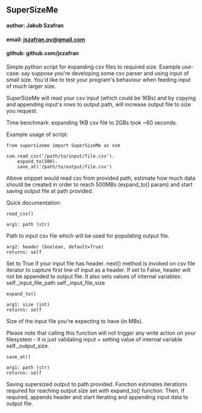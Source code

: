 ## SuperSizeMe

#### author: Jakub Szafran
#### email: jszafran.pv@gmail.com
#### github: github.com/jszafran

Simple python script for expanding csv files to required size.
Example use-case: say suppose you're developing some csv parser
and using input of small size. You'd like to test your program's
behaviour when feeding input of much larger size. 

SuperSizeMe will read your csv input (which could be 1KBs) and
by copying and appending input's rows to output path, will increase 
output file to size you request.

Time benchmark: expanding 1KB csv file to 2GBs took ~60 seconds.

Example usage of script:

```
from supersizeme import SuperSizeMe as ssm

ssm.read_csv('/path/to/input/file.csv').
    expand_to(500).
    save_at('/path/to/output/file.csv')
```

Above snippet would read csv from provided path, estimate how much data
should be created in order to reach 500MBs (expand_to() param) and start
saving output file at path provided.

Quick documentation:

```
read_csv()

arg1: path (str)
```
Path to input csv file which will be used for populating output file.

```
arg2: header (boolean, default=True)
returns: self
```
Set to True if your input file has header. next() method
is invoked on csv file iterator to capture first line of input as a header.
If set to False, header will not be appended to output file.
It also sets values of internal variables:
                                          self._input_file_path
					  self._input_file_size

```
expand_to()

arg1: size (int)
returns: self
```
Size of the input file you're expecting to have (in MBs).

Please note that calling this function will not trigger any write action
on your filesystem - it is just validating input + setting value of
internal variable self._output_size.

```
save_at()

arg1: path (str)
returns: self
```
Saving supersized output to path provided. 
Function estimates iterations required for reaching output size set with 
expand_to() function. Then, if required, appends header and start iterating
and appending input data to output file.
